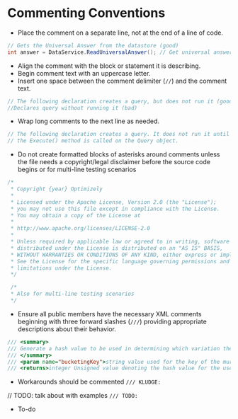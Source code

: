 # Commenting Conventions

- Place the comment on a separate line, not at the end of a line of code.

```csharp
// Gets the Universal Answer from the datastore (good)
int answer = DataService.ReadUniversalAnswer(); // Get universal answer (bad)
```

- Align the comment with the block or statement it is describing.
- Begin comment text with an uppercase letter.
- Insert one space between the comment delimiter (`//`) and the comment text.

```csharp
// The following declaration creates a query, but does not run it (good)
//Declares query without running it (bad)
```
- Wrap long comments to the next line as needed.

```csharp
// The following declaration creates a query. It does not run it until
// the Execute() method is called on the Query object.
```

- Do not create formatted blocks of asterisks around comments unless the file needs a copyright/legal disclaimer before the source code begins or for multi-line testing scenarios

```csharp
/* 
 * Copyright {year} Optimizely
 *
 * Licensed under the Apache License, Version 2.0 (the "License");
 * you may not use this file except in compliance with the License.
 * You may obtain a copy of the License at
 *
 * http://www.apache.org/licenses/LICENSE-2.0
 *
 * Unless required by applicable law or agreed to in writing, software
 * distributed under the License is distributed on an "AS IS" BASIS,
 * WITHOUT WARRANTIES OR CONDITIONS OF ANY KIND, either express or implied.
 * See the License for the specific language governing permissions and
 * limitations under the License.
 */

 /*
 * Also for multi-line testing scenarios
 */
 ```

- Ensure all public members have the necessary XML comments beginning with three forward slashes (`///`) providing appropriate descriptions about their behavior.

```csharp
/// <summary>
/// Generate a hash value to be used in determining which variation the user will be put in
/// </summary>
/// <param name="bucketingKey">string value used for the key of the murmur hash.</param>
/// <returns>integer Unsigned value denoting the hash value for the user</returns>
```

- Workarounds should be commented  `/// KLUDGE:`

// TODO: talk about with examples `/// TODO:`
- To-do 